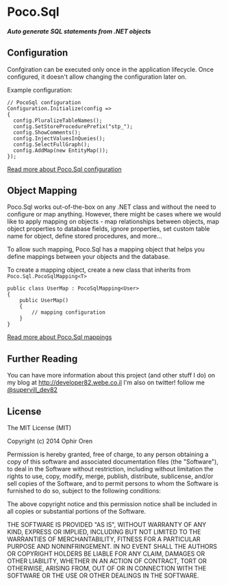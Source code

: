 # Poco.Sql
##### Auto generate SQL statements from .NET objects

## Configuration
Confgiration can be executed only once in the application lifecycle. Once configured, it doesn't allow changing the configuration later on.

Example configuration:
```
// PocoSql configuration
Configuration.Initialize(config =>
{
  config.PluralizeTableNames();
  config.SetStoreProcedurePrefix("stp_");
  config.ShowComments();
  config.InjectValuesInQueies();
  config.SelectFullGraph();
  config.AddMap(new EntityMap());
});
```
[Read more about Poco.Sql configuration](https://github.com/developer82/Poco.Sql/wiki/Configuration)

## Object Mapping

Poco.Sql works out-of-the-box on any .NET class and without the need to configure or map anything. However, there might be cases where we would like to apply mapping on objects - map relationships between objects, map object properties to database fields, ignore properties, set custom table name for object, define stored procedures, and more...

To allow such mapping, Poco.Sql has a mapping object that helps you define mappings between your objects and the database.

To create a mapping object, create a new class that inherits from `Poco.Sql.PocoSqlMapping<T>`

```
public class UserMap : PocoSqlMapping<User>
{
    public UserMap()
    {
        // mapping configuration
    }
}
```

[Read more about Poco.Sql mappings](https://github.com/developer82/Poco.Sql/wiki/Object-Mapping)

## Further Reading

You can have more information about this project (and other stuff I do) on my blog at http://developer82.webe.co.il
I'm also on twitter! follow me [@supervill_dev82](https://twitter.com/supervill_dev82)

## License

The MIT License (MIT)

Copyright (c) 2014 Ophir Oren

Permission is hereby granted, free of charge, to any person obtaining a copy
of this software and associated documentation files (the "Software"), to deal
in the Software without restriction, including without limitation the rights
to use, copy, modify, merge, publish, distribute, sublicense, and/or sell
copies of the Software, and to permit persons to whom the Software is
furnished to do so, subject to the following conditions:

The above copyright notice and this permission notice shall be included in
all copies or substantial portions of the Software.

THE SOFTWARE IS PROVIDED "AS IS", WITHOUT WARRANTY OF ANY KIND, EXPRESS OR
IMPLIED, INCLUDING BUT NOT LIMITED TO THE WARRANTIES OF MERCHANTABILITY,
FITNESS FOR A PARTICULAR PURPOSE AND NONINFRINGEMENT. IN NO EVENT SHALL THE
AUTHORS OR COPYRIGHT HOLDERS BE LIABLE FOR ANY CLAIM, DAMAGES OR OTHER
LIABILITY, WHETHER IN AN ACTION OF CONTRACT, TORT OR OTHERWISE, ARISING FROM,
OUT OF OR IN CONNECTION WITH THE SOFTWARE OR THE USE OR OTHER DEALINGS IN
THE SOFTWARE.
